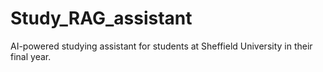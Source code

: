 # Study_RAG_assistant
AI-powered studying assistant for students at Sheffield University in their final year. 
